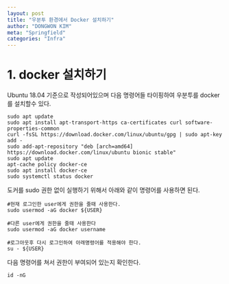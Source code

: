 ```yaml
---
layout: post
title: "우분투 환경에서 Docker 설치하기"
author: "DONGWON KIM"
meta: "Springfield"
categories: "Infra"
---
```


# 1. docker 설치하기

Ubuntu 18.04 기준으로 작성되어있으며 다음 명령어들 타이핑하여 우분투를 docker를 설치할수 있다.

    sudo apt update
    sudo apt install apt-transport-https ca-certificates curl software-properties-common
    curl -fsSL https://download.docker.com/linux/ubuntu/gpg | sudo apt-key add -
    sudo add-apt-repository "deb [arch=amd64] https://download.docker.com/linux/ubuntu bionic stable"
    sudo apt update
    apt-cache policy docker-ce
    sudo apt install docker-ce
    sudo systemctl status docker

도커를 sudo 권한 없이 실행하기 위해서 아래와 같이 명령어를 사용하면 된다.

    #현재 로그인한 user에게 권한을 줄때 사용한다.
    sudo usermod -aG docker ${USER}
    
    #다른 user에게 권한을 줄때 사용한다
    sudo usermod -aG docker username
    
    #로그아웃후 다시 로그인하여 아래명령어를 적용해야 한다.
    su - ${USER}

다음 명령어를 쳐서 권한이 부여되어 있는지 확인한다.

    id -nG